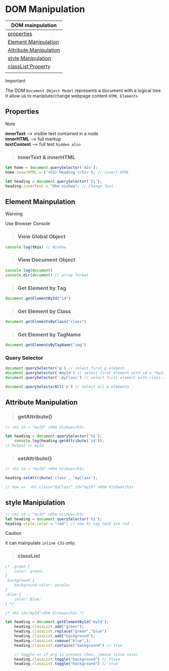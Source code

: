 # DOM Manipulation

|DOM mainpulation|
|----------------|
|[properties](https://github.com/ohm-vishwa/MERN-Cheat-Sheet/blob/main/domManipulation.md#properties)|
|[Element Manipulation](https://github.com/ohm-vishwa/MERN-Cheat-Sheet/blob/main/domManipulation.md#element-mainpulation)|
|[Attribute Manipulation](https://github.com/ohm-vishwa/MERN-Cheat-Sheet/blob/main/domManipulation.md#attribute-manipulation)|
|[style Manipulation](https://github.com/ohm-vishwa/MERN-Cheat-Sheet/blob/main/domManipulation.md#style-manipulation)|
|[classList Property](https://github.com/ohm-vishwa/MERN-Cheat-Sheet/blob/main/domManipulation.md#classlist)|
|[]()|


<!-- > ## DOM manipulation in ` Browser Console ` -->
> [!IMPORTANT]
> 
> The DOM ` Document Object Model ` represents a document with a logical tree\
> It allow us to maniplute/change webpage content ` HTML Elements `


## Properties
> [!NOTE]
> **innerText** --> visible text contained in a node\
> **innerHTML** --> full markup\
> **textContent** --> full text ` hidden also `

> ### innerText & innerHTML
```js
let home = document.querySelector('div');
home.innerHTML = ('<h1> Heading </h1>'); // insert HTML

let heading = document.querySelector('h1');
heading.innerText = "Ohm vishwa"; // Change Text
```

## Element Mainpulation

> [!WARNING]
> Use Browser Console

> ### View Global Object
```js
console.log(this) // Window
```
> ### View Document Object
```js
console.log(document)
console.dir(document) // array format
```

> ### Get Element by Tag
```js
document.getElementById("id") 
```

> ### Get Element by Class
```js
document.getElementsByClass("class")
```

> ### Get Element by TagName
```js
document.getElementsByTagName("img")
```

### Query Selector

```js
document.querySelector('p') // select first p element
document.querySelector('#myId') // select first element with id = "myId"
document.querySelector('.myClass') // select first element with class = "myClass"

document.querySelectorAll('p') // select all p elements
```

## Attribute Manipulation

> ### getAttribute()
```js
// <h1 id = "myId" >Ohm Vishwa</h1>

let heading = document.querySelector('h1');
    console.log(heading.getAttribute('id'));
// Output => myId
```

> ### setAttribute()
```js
// <h1 id = "myId" >Ohm Vishwa</h1>

heading.setAttribute('class', 'myClass');

// now =>  <h1 class="myClass" id="myId" >Ohm Vishwa</h1>
```

## style Manipulation
```js
// <h1 id = "myId" >Ohm Vishwa</h1>
let heading = document.querySelector('h1');
heading.style.color = "red"; // now h1 tag text are red
```
> [!CAUTION]
> it can mainpulate ` inline CSS ` only.

> ### classList 
```js
/* .green {
    color: green;
}
.background {
    background-color: purple;
}
.blue {
    color: blue;
} */

/* <h1 id="myId">Ohm Vishwa</h1> */

let heading = document.getElementById('myId');
    heading.classList.add("green");
    heading.classList.replace("green","blue")
    heading.classList.add("background");
    heading.classList.remove("blue",);
    heading.classList.contains("background") // true

    // toggle => if arg is present then, remove (vise vesa)
    heading.classList.toggle("background") // flase
    heading.classList.toggle("background") // true
```
